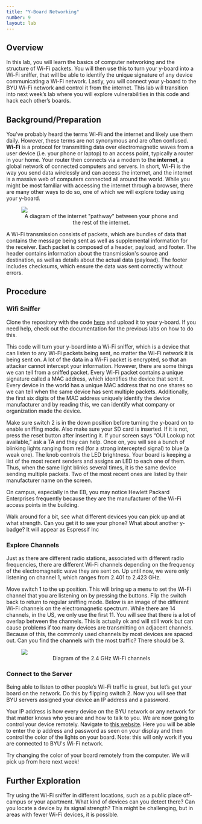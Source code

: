 ```yaml
---
title: "Y-Board Networking"
number: 9
layout: lab
---
```


<!-- 
NOTICE: THIS PAGE USES DYNAMIC FIGURE NUMBERS.
all your images should following this format:

<figure class="image mx-auto" style="max-width: 750px">
  <img src="{% raw %}{% link /assets/labname/imagename.jpg %}{% endraw %}" style="display: block; margin: auto;">
  <figcaption style="text-align: center;"><strong></strong> INSERT A CAPTION</figcaption>
</figure>

NOTES:
  - Notice the <strong> tags are empty in the <figcaption> block. The script uses these to handle the nametags.
  - If you want to copy and past the shape above, you may, but remove the {% raw %} {% endraw%} tags in the <img src> block.
-->

## Overview

In this lab, you will learn the basics of computer networking and the structure of Wi-Fi packets. You will then use this to turn your y-board into a Wi-Fi sniffer, that will be able to identify the unique signature of any device communicating a Wi-Fi network. Lastly, you will connect your y-board to the BYU Wi-Fi network and control it from the internet. This lab will transition into next week’s lab where you will explore vulnerabilities in this code and hack each other’s boards.

## Background/Preparation

You’ve probably heard the terms Wi-Fi and the internet and likely use them daily. However, these terms are not synonymous and are often confused. **Wi-Fi** is a protocol for transmitting data over electromagnetic waves from a user device (i.e. your phone or laptop) to an access point, typically a router in your home. Your router then connects via a modem to the **internet**, a global network of connected computers and servers. In short, Wi-Fi is the way you send data wirelessly and can access the internet, and the internet is a massive web of computers connected all around the world. While you might be most familiar with accessing the internet through a browser, there are many other ways to do so, one of which we will explore today using your y-board.

<figure class="image mx-auto" style="max-width: 750px">
  <img src="{% link /assets/09_yb_networking/wifi_diagram.jpg %}" style="display: block; margin: auto;">
  <figcaption style="text-align: center;"><strong></strong> A diagram of the internet "pathway" between your phone and the rest of the internet. </figcaption>
</figure>

A Wi-Fi transmission consists of packets, which are bundles of data that contains the message being sent as well as supplemental information for the receiver. Each packet is composed of a header, payload, and footer. The header contains information about the transmission's source and destination, as well as details about the actual data (payload). The footer includes checksums, which ensure the data was sent correctly without errors.

## Procedure

### Wifi Sniffer

Clone the repository with the code [here](https://github.com/byu-ecen-192/y-board-networking.git) and upload it to your y-board. If you need help, check out the documentation for the previous labs on how to do this. 

This code will turn your y-board into a Wi-Fi sniffer, which is a device that can listen to any Wi-Fi packets being sent, no matter the Wi-Fi network it is being sent on. A lot of the data in a Wi-Fi packet is encrypted, so that an attacker cannot intercept your information. However, there are some things we can tell from a sniffed packet. Every Wi-Fi packet contains a unique signature called a MAC address, which identifies the device that sent it. Every device in the world has a unique MAC address that no one shares so we can tell when the same device has sent multiple packets. Additionally, the first six digits of the MAC address uniquely identify the device manufacturer and by reading this, we can identify what company or organization made the device.

Make sure switch 2 is in the down position before turning the y-board on to enable sniffing mode. Also make sure your SD card is inserted. If it is not, press the reset button after inserting it. If your screen says “OUI Lookup not available,” ask a TA and they can help. Once on, you will see a bunch of blinking lights ranging from red (for a strong intercepted signal) to blue (a weak one). The knob controls the LED brightness. Your board is keeping a list of the most recent senders and assigns an LED to each one of them. Thus, when the same light blinks several times, it is the same device sending multiple packets. Two of the most recent ones are listed by their manufacturer name on the screen.

On campus, especially in the EB, you may notice Hewlett Packard Enterprises frequently because they are the manufacturer of the Wi-Fi access points in the building.

Walk around for a bit, see what different devices you can pick up and at what strength. Can you get it to see your phone? What about another y-badge? It will appear as Espressif Inc

### Explore Channels

Just as there are different radio stations, associated with different radio frequencies, there are different Wi-Fi channels depending on the frequency of the electromagnetic wave they are sent on. Up until now, we were only listening on channel 1, which ranges from 2.401 to 2.423 GHz.

Move switch 1 to the up position. This will bring up a menu to set the Wi-Fi channel that you are listening on by pressing the buttons. Flip the switch back to return to regular sniffing mode. Below is an image of the different Wi-Fi channels on the electromagnetic spectrum. While there are 14 channels, in the US, we only use the first 11. You will see that there is a lot of overlap between the channels. This is actually ok and will still work but can cause problems if too many devices are transmitting on adjacent channels. Because of this, the commonly used channels by most devices are spaced out. Can you find the channels with the most traffic? There should be 3.

<figure class="image mx-auto" style="max-width: 750px">
  <img src="{% link /assets/09_yb_networking/2-4-ghz_channels.png %}" style="display: block; margin: auto;">
  <figcaption style="text-align: center;"><strong></strong> Diagram of the 2.4 GHz Wi-Fi channels</figcaption>
</figure>

### Connect to the Server

Being able to listen to other people’s Wi-Fi traffic is great, but let’s get your board on the network. Do this by flipping switch 2. Now you will see that BYU servers assigned your device an IP address and a password. 

Your IP address is how every device on the BYU network or any network for that matter knows who you are and how to talk to you. We are now going to control your device remotely. Navigate to [this website](http://ecen192.byu.edu/control_device). Here you will be able to enter the ip address and password as seen on your display and then control the color of the lights on your board. Note: this will only work if you are connected to BYU's Wi-Fi network.

Try changing the color of your board remotely from the computer. We will pick up from here next week!

## Further Exploration

Try using the Wi-Fi sniffer in different locations, such as a public place off-campus or your apartment. What kind of devices can you detect there? Can you locate a device by its signal strength? This might be challenging, but in areas with fewer Wi-Fi devices, it is possible.

<!--      Dynamic figure numbering script      -->
<!-- This block is not visible to the students -->
<script>
  // Select all figures on the page
  const figures = document.querySelectorAll('figure');

  // Loop through each figure and update the caption with dynamic numbering
  figures.forEach((figure, index) => {
    const figcaption = figure.querySelector('figcaption strong');
    if (figcaption) {
      figcaption.textContent = `Figure ${index + 1}:`; // Numbering starts at 1
    }
  });
</script>